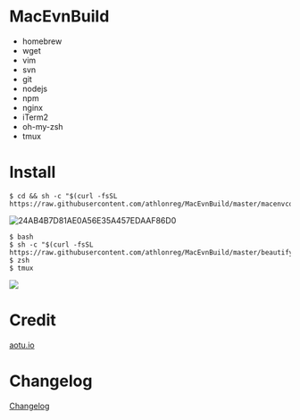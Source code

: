 # MacEvnBuild
- homebrew
- wget
- vim
- svn
- git
- nodejs
- npm
- nginx
- iTerm2
- oh-my-zsh
- tmux

# Install
```
$ cd && sh -c "$(curl -fsSL https://raw.githubusercontent.com/athlonreg/MacEvnBuild/master/macenvconf.sh)" 
```

![24AB4B7D81AE0A56E35A457EDAAF86D0](http://ovefvi4g3.bkt.clouddn.com/24AB4B7D81AE0A56E35A457EDAAF86D0.jpg)

```
$ bash
$ sh -c "$(curl -fsSL https://raw.githubusercontent.com/athlonreg/MacEvnBuild/master/beautify.sh)" 
$ zsh 
$ tmux
```

![](http://ovefvi4g3.bkt.clouddn.com/15238685045337.jpg)

# Credit
[aotu.io](https://mac.aotu.io)

# Changelog
[Changelog](https://github.com/athlonreg/MacEvnBuild/blob/master/Changelog.md)


